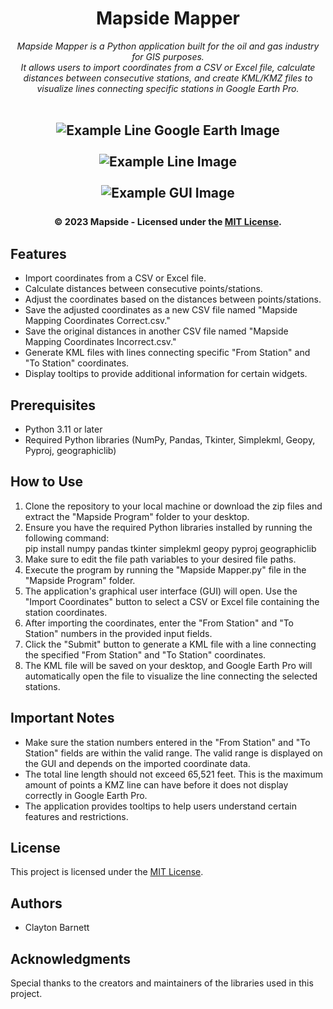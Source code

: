 <div align="center">
<h1>Mapside Mapper</h1>
<i>Mapside Mapper is a Python application built for the oil and gas industry for GIS purposes. <br>
It allows users to import coordinates from a CSV or Excel file, calculate distances between consecutive stations, and create KML/KMZ files to visualize lines connecting specific stations in Google Earth Pro.</i>
<br>
<br>

<h2 align="center">
  <img src="https://github.com/cbarnett427/Mapside-Mapper/blob/main/Mapside%20Program/assets/ExampleLineGE.png" alt="Example Line Google Earth Image"/>
  <br>
  <br>
  <img src="https://github.com/cbarnett427/Mapside-Mapper/blob/main/Mapside%20Program/assets/ExampleLine.png" alt="Example Line Image"/>
  <br>
  <br>
  <img src="https://github.com/cbarnett427/Mapside-Mapper/blob/main/Mapside%20Program/assets/ExampleGUI.png" alt="Example GUI Image"/>
  <br>
  <br>
  <sub><sup>© 2023 Mapside - Licensed under the <a href="./LICENSE">MIT License</a>.</sup></sub>
</h2>
</div>

## Features
- Import coordinates from a CSV or Excel file.
- Calculate distances between consecutive points/stations.
- Adjust the coordinates based on the distances between points/stations.
- Save the adjusted coordinates as a new CSV file named "Mapside Mapping Coordinates Correct.csv."
- Save the original distances in another CSV file named "Mapside Mapping Coordinates Incorrect.csv."
- Generate KML files with lines connecting specific "From Station" and "To Station" coordinates.
- Display tooltips to provide additional information for certain widgets.

## Prerequisites
- Python 3.11 or later
- Required Python libraries (NumPy, Pandas, Tkinter, Simplekml, Geopy, Pyproj, geographiclib)

## How to Use
1. Clone the repository to your local machine or download the zip files and extract the "Mapside Program" folder to your desktop.
2. Ensure you have the required Python libraries installed by running the following command: <br>pip install numpy pandas tkinter simplekml geopy pyproj geographiclib
3. Make sure to edit the file path variables to your desired file paths.
4. Execute the program by running the "Mapside Mapper.py" file in the "Mapside Program" folder.
5. The application's graphical user interface (GUI) will open. Use the "Import Coordinates" button to select a CSV or Excel file containing the station coordinates.
6. After importing the coordinates, enter the "From Station" and "To Station" numbers in the provided input fields.
7. Click the "Submit" button to generate a KML file with a line connecting the specified "From Station" and "To Station" coordinates.
8. The KML file will be saved on your desktop, and Google Earth Pro will automatically open the file to visualize the line connecting the selected stations.

## Important Notes
- Make sure the station numbers entered in the "From Station" and "To Station" fields are within the valid range. The valid range is displayed on the GUI and depends on the imported coordinate data.
- The total line length should not exceed 65,521 feet. This is the maximum amount of points a KMZ line can have before it does not display correctly in Google Earth Pro.
- The application provides tooltips to help users understand certain features and restrictions.

## License
This project is licensed under the [MIT License](LICENSE).

## Authors
- Clayton Barnett

## Acknowledgments
Special thanks to the creators and maintainers of the libraries used in this project.
